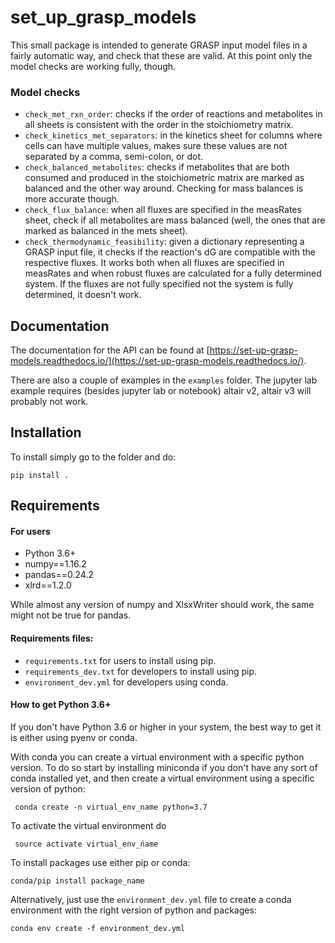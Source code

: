 # set_up_grasp_models

This small package is intended to generate GRASP input model files in a fairly automatic way, and check that these are valid.
At this point only the model checks are working fully, though.


### Model checks
 - `check_met_rxn_order`: checks if the order of reactions and metabolites in all sheets is consistent with the order in the stoichiometry matrix.
 - `check_kinetics_met_separators`: in the kinetics sheet for columns where cells can have multiple values, makes sure these values are not separated by a comma, semi-colon, or dot.
 - `check_balanced_metabolites`: checks if metabolites that are both consumed and produced in the stoichiometric matrix are marked as balanced and the other way around. Checking for mass balances is more accurate though.
 - `check_flux_balance`:  when all fluxes are specified in the measRates sheet, check if all metabolites are mass balanced (well, the ones that are marked as balanced in the mets sheet).
 - `check_thermodynamic_feasibility`: given a dictionary representing a GRASP input file, it checks if the reaction's dG are compatible with the respective fluxes. It works both when all fluxes are specified in measRates and when robust fluxes are calculated for a fully determined system. If the fluxes are not fully specified not the system is fully determined, it doesn't work.
 

## Documentation

The documentation for the API can be found at [https://set-up-grasp-models.readthedocs.io/](https://set-up-grasp-models.readthedocs.io/).

There are also a couple of examples in the `examples` folder.
The jupyter lab example requires (besides jupyter lab or notebook) altair v2, altair v3 will probably not work. 

## Installation

To install simply go to the folder and do:

```pip install .```


## Requirements

#### For users
 - Python 3.6+
 - numpy==1.16.2
 - pandas==0.24.2
 - xlrd==1.2.0

While almost any version of numpy and XlsxWriter should work, the same might not be true for pandas.  


#### Requirements files:
 - `requirements.txt` for users to install using pip.
 - `requirements_dev.txt` for developers to install using pip.
 - `environment_dev.yml` for developers using conda.
 

#### How to get Python 3.6+
If you don't have Python 3.6 or higher in your system, the best way to get it is either using pyenv or conda.
 
With conda you can create a virtual environment with a specific python version. To do so start by installing miniconda if you don't have any sort of conda installed yet, and then create a virtual environment using a specific version of python:

``` conda create -n virtual_env_name python=3.7```

To activate the virtual environment do

``` source activate virtual_env_ńame```

To install packages use either pip or conda: 

``` conda/pip install package_name ```

Alternatively, just use the `environment_dev.yml` file to create a conda environment with the right version of python and packages:

```conda env create -f environment_dev.yml```